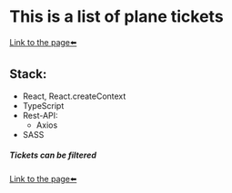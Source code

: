 # This is a list of plane tickets
[Link to the page⬅️][link]
## Stack:
* React, React.createContext
* TypeScript
* Rest-API:
	* Axios
* SASS

##### Tickets can be filtered
[Link to the page⬅️][link]

[link]: https://steterik.github.io/stet-tickets